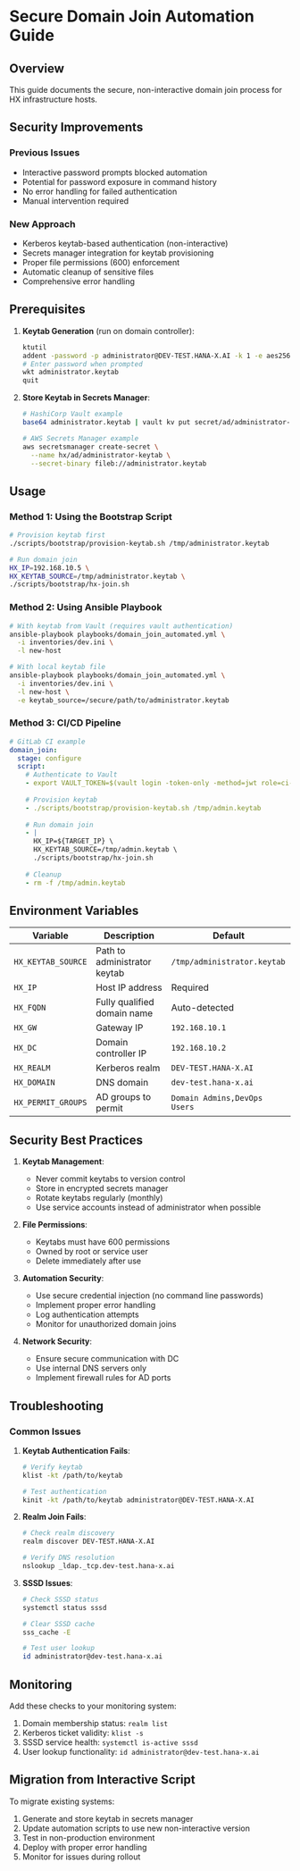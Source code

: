 # Secure Domain Join Automation Guide

## Overview
This guide documents the secure, non-interactive domain join process for HX infrastructure hosts.

## Security Improvements

### Previous Issues
- Interactive password prompts blocked automation
- Potential for password exposure in command history
- No error handling for failed authentication
- Manual intervention required

### New Approach
- Kerberos keytab-based authentication (non-interactive)
- Secrets manager integration for keytab provisioning
- Proper file permissions (600) enforcement
- Automatic cleanup of sensitive files
- Comprehensive error handling

## Prerequisites

1. **Keytab Generation** (run on domain controller):
   ```bash
   ktutil
   addent -password -p administrator@DEV-TEST.HANA-X.AI -k 1 -e aes256-cts-hmac-sha1-96
   # Enter password when prompted
   wkt administrator.keytab
   quit
   ```

2. **Store Keytab in Secrets Manager**:
   ```bash
   # HashiCorp Vault example
   base64 administrator.keytab | vault kv put secret/ad/administrator-keytab keytab_base64=-
   
   # AWS Secrets Manager example
   aws secretsmanager create-secret \
     --name hx/ad/administrator-keytab \
     --secret-binary fileb://administrator.keytab
   ```

## Usage

### Method 1: Using the Bootstrap Script
```bash
# Provision keytab first
./scripts/bootstrap/provision-keytab.sh /tmp/administrator.keytab

# Run domain join
HX_IP=192.168.10.5 \
HX_KEYTAB_SOURCE=/tmp/administrator.keytab \
./scripts/bootstrap/hx-join.sh
```

### Method 2: Using Ansible Playbook
```bash
# With keytab from Vault (requires vault authentication)
ansible-playbook playbooks/domain_join_automated.yml \
  -i inventories/dev.ini \
  -l new-host

# With local keytab file
ansible-playbook playbooks/domain_join_automated.yml \
  -i inventories/dev.ini \
  -l new-host \
  -e keytab_source=/secure/path/to/administrator.keytab
```

### Method 3: CI/CD Pipeline
```yaml
# GitLab CI example
domain_join:
  stage: configure
  script:
    # Authenticate to Vault
    - export VAULT_TOKEN=$(vault login -token-only -method=jwt role=ci-role)
    
    # Provision keytab
    - ./scripts/bootstrap/provision-keytab.sh /tmp/admin.keytab
    
    # Run domain join
    - |
      HX_IP=${TARGET_IP} \
      HX_KEYTAB_SOURCE=/tmp/admin.keytab \
      ./scripts/bootstrap/hx-join.sh
    
    # Cleanup
    - rm -f /tmp/admin.keytab
```

## Environment Variables

| Variable | Description | Default |
|----------|-------------|---------|
| `HX_KEYTAB_SOURCE` | Path to administrator keytab | `/tmp/administrator.keytab` |
| `HX_IP` | Host IP address | Required |
| `HX_FQDN` | Fully qualified domain name | Auto-detected |
| `HX_GW` | Gateway IP | `192.168.10.1` |
| `HX_DC` | Domain controller IP | `192.168.10.2` |
| `HX_REALM` | Kerberos realm | `DEV-TEST.HANA-X.AI` |
| `HX_DOMAIN` | DNS domain | `dev-test.hana-x.ai` |
| `HX_PERMIT_GROUPS` | AD groups to permit | `Domain Admins,DevOps Users` |

## Security Best Practices

1. **Keytab Management**:
   - Never commit keytabs to version control
   - Store in encrypted secrets manager
   - Rotate keytabs regularly (monthly)
   - Use service accounts instead of administrator when possible

2. **File Permissions**:
   - Keytabs must have 600 permissions
   - Owned by root or service user
   - Delete immediately after use

3. **Automation Security**:
   - Use secure credential injection (no command line passwords)
   - Implement proper error handling
   - Log authentication attempts
   - Monitor for unauthorized domain joins

4. **Network Security**:
   - Ensure secure communication with DC
   - Use internal DNS servers only
   - Implement firewall rules for AD ports

## Troubleshooting

### Common Issues

1. **Keytab Authentication Fails**:
   ```bash
   # Verify keytab
   klist -kt /path/to/keytab
   
   # Test authentication
   kinit -kt /path/to/keytab administrator@DEV-TEST.HANA-X.AI
   ```

2. **Realm Join Fails**:
   ```bash
   # Check realm discovery
   realm discover DEV-TEST.HANA-X.AI
   
   # Verify DNS resolution
   nslookup _ldap._tcp.dev-test.hana-x.ai
   ```

3. **SSSD Issues**:
   ```bash
   # Check SSSD status
   systemctl status sssd
   
   # Clear SSSD cache
   sss_cache -E
   
   # Test user lookup
   id administrator@dev-test.hana-x.ai
   ```

## Monitoring

Add these checks to your monitoring system:

1. Domain membership status: `realm list`
2. Kerberos ticket validity: `klist -s`
3. SSSD service health: `systemctl is-active sssd`
4. User lookup functionality: `id administrator@dev-test.hana-x.ai`

## Migration from Interactive Script

To migrate existing systems:

1. Generate and store keytab in secrets manager
2. Update automation scripts to use new non-interactive version
3. Test in non-production environment
4. Deploy with proper error handling
5. Monitor for issues during rollout
